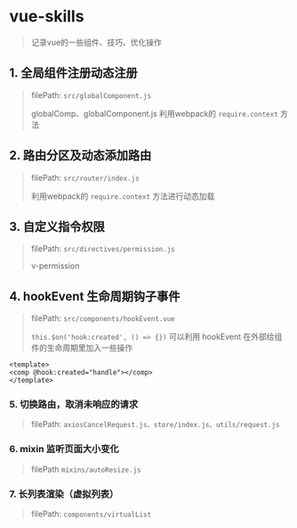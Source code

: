# vue-skills
>记录vue的一些组件、技巧、优化操作

## 1. 全局组件注册动态注册
  > filePath:  `src/globalComponent.js`
  >
  > globalComp、globalComponent.js 利用webpack的 `require.context` 方法

## 2. 路由分区及动态添加路由
  > filePath:  `src/router/index.js`
  >
  > 利用webpack的 `require.context` 方法进行动态加载

## 3. 自定义指令权限
  > filePath:  `src/directives/permission.js`
  >
  > v-permission

## 4. hookEvent 生命周期钩子事件
> filePath:  `src/components/hookEvent.vue`
>
>  `this.$on('hook:created', () => {})`
> 可以利用 hookEvent 在外部给组件的生命周期里加入一些操作 

  ```vue
  <template>
  <comp @hook:created="handle"></comp>
  </template>
  ```

### 5. 切换路由，取消未响应的请求

> filePath: `axiosCancelRequest.js、store/index.js、utils/request.js`

### 6. mixin 监听页面大小变化

> filePath `mixins/autoResize.js`

### 7. 长列表渲染（虚拟列表）

> filePath: `components/virtualList`